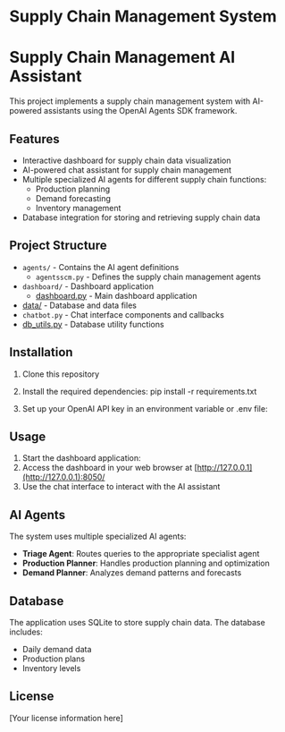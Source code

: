# Supply Chain Management System

# Supply Chain Management AI Assistant

This project implements a supply chain management system with AI-powered assistants using the OpenAI Agents SDK framework.

## Features

- Interactive dashboard for supply chain data visualization
- AI-powered chat assistant for supply chain management
- Multiple specialized AI agents for different supply chain functions:
  - Production planning
  - Demand forecasting
  - Inventory management
- Database integration for storing and retrieving supply chain data

## Project Structure

- `agents/` - Contains the AI agent definitions
  - `agentsscm.py` - Defines the supply chain management agents
- `dashboard/` - Dashboard application
  - [dashboard.py](cci:7://file:///c:/Users/Jorge/cascade%20projects/AICASE/dashboard/dashboard.py:0:0-0:0) - Main dashboard application
- [data/](cci:1://file:///c:/Users/Jorge/cascade%20projects/AICASE/db_utils.py:19:0-48:20) - Database and data files
- `chatbot.py` - Chat interface components and callbacks
- [db_utils.py](cci:7://file:///c:/Users/Jorge/cascade%20projects/AICASE/db_utils.py:0:0-0:0) - Database utility functions


## Installation

1. Clone this repository
2. Install the required dependencies:
   pip install -r requirements.txt

3. Set up your OpenAI API key in an environment variable or .env file:


## Usage

1. Start the dashboard application:
2. Access the dashboard in your web browser at [http://127.0.0.1](http://127.0.0.1):8050/
3. Use the chat interface to interact with the AI assistant

## AI Agents

The system uses multiple specialized AI agents:

- **Triage Agent**: Routes queries to the appropriate specialist agent
- **Production Planner**: Handles production planning and optimization
- **Demand Planner**: Analyzes demand patterns and forecasts

## Database

The application uses SQLite to store supply chain data. The database includes:
- Daily demand data
- Production plans
- Inventory levels

## License

[Your license information here]